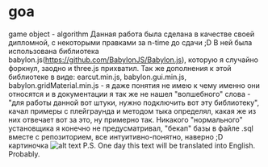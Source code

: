 # goa
game object - algorithm
Данная работа была сделана в качестве своей дипломной, с некоторыми правками за n-time до сдачи ;D
В ней была использована библиотека babylon.js(https://github.com/BabylonJS/Babylon.js), которую я случайно форкнул, заодно и three.js прихватил.
Так же дополнения к этой библиотеке в виде: earcut.min.js, babylon.gui.min.js, babylon.gridMaterial.min.js - я даже понятия не имею к чему именно они относятся
и в документации я так же не нашел "волшебного" слова - "для работы данной вот штуки, нужно подключить вот эту библиотеку", качал примеры с плейграунда и методом тыка определял,
какая же из них отвечает вот за это, ну примерно так. Никакого "нормального" установщика я конечно не предусматривал, "бекап" базы в файле .sql вместе с репозиторием,
все интуитивно-понятно, наверно ;D
картиночка
![alt text](https://github.com/IraOdio/goa/tree/master/img_preview/img1.png?raw=true)
P.S. One day this text will be translated into English. Probably.

